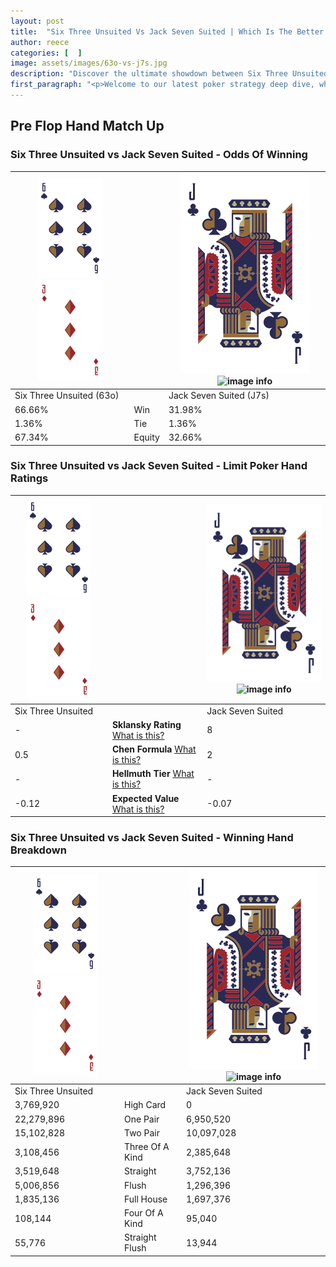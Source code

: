 ```yaml
---
layout: post
title:  "Six Three Unsuited Vs Jack Seven Suited | Which Is The Better Hand In Poker? A Complete Guide"
author: reece
categories: [  ]
image: assets/images/63o-vs-j7s.jpg
description: "Discover the ultimate showdown between Six Three Unsuited and Jack Seven Suited in poker! Uncover the odds, strategies, and scenarios where one hand triumphs over the other. Get ready to up your poker game with this thrilling analysis."
first_paragraph: "<p>Welcome to our latest poker strategy deep dive, where we're pitting two distinct hands against each other in a high-stakes showdown: Six Three Unsuited vs Jack Seven Suited.</p><p>In the dynamic world of poker, every decision counts, and knowing which hand holds the upper hand is key to your success at the table.</p><p>In this article, we'll dissect these two hands, explore the scenarios where one dominates the other, and equip you with the knowledge to make strategic choices that can tip the odds in your favor.</p><p>Get ready to unravel the intriguing dynamics of these poker hands and elevate your game to new heights.</p>"
---
```




[comment]: # (sp0)

## Pre Flop Hand Match Up

<div class="table hand-ratings" markdown="1"> 



### Six Three Unsuited vs Jack Seven Suited - Odds Of Winning


    
| ![image info](assets/images/hand1/6.png) ![image info](assets/images/hand1/3o.png) |  | ![image info](assets/images/hand2/J.png) ![image info](assets/images/hand2/7s.png) |
| -------- | -------- | -------- |
| Six Three Unsuited (63o) |  | Jack Seven Suited (J7s) |
| 66.66% | Win | 31.98% |
| 1.36% | Tie | 1.36% |
| 67.34% | Equity | 32.66% |




[comment]: # (sp1)



### Six Three Unsuited vs Jack Seven Suited - Limit Poker Hand Ratings


    
| ![image info](assets/images/hand1/6.png) ![image info](assets/images/hand1/3o.png) |  | ![image info](assets/images/hand2/J.png) ![image info](assets/images/hand2/7s.png) |
| -------- | -------- | -------- |
| Six Three Unsuited |  | Jack Seven Suited |
| - | **Sklansky Rating** [What is this?](/sklansky-rating-explained) | 8 |
| 0.5 | **Chen Formula** [What is this?](/chen-formula-explained) | 2 |
| - | **Hellmuth Tier** [What is this?](/Hellmuth-tier-explained) | - |
| -0.12 | **Expected Value** [What is this?](/expected-value-explained) | -0.07 |




[comment]: # (sp2)



### Six Three Unsuited vs Jack Seven Suited - Winning Hand Breakdown


    
| ![image info](assets/images/hand1/6.png) ![image info](assets/images/hand1/3o.png) |  | ![image info](assets/images/hand2/J.png) ![image info](assets/images/hand2/7s.png) |
| -------- | -------- | -------- |
| Six Three Unsuited |  | Jack Seven Suited |
| 3,769,920 | High Card | 0 |
| 22,279,896 | One Pair | 6,950,520 |
| 15,102,828 | Two Pair | 10,097,028 |
| 3,108,456 | Three Of A Kind | 2,385,648 |
| 3,519,648 | Straight | 3,752,136 |
| 5,006,856 | Flush | 1,296,396 |
| 1,835,136 | Full House | 1,697,376 |
| 108,144 | Four Of A Kind | 95,040 |
| 55,776 | Straight Flush | 13,944 |




[comment]: # (sp3)



</div>

[comment]: # (sp4)



[comment]: # (sp5)

